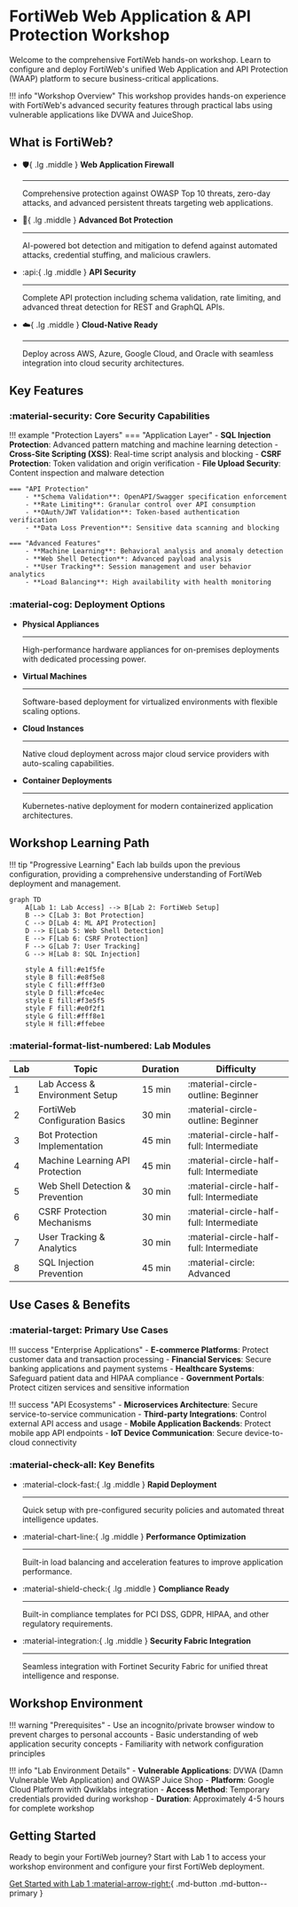 # FortiWeb Web Application & API Protection Workshop

Welcome to the comprehensive FortiWeb hands-on workshop. Learn to configure and deploy FortiWeb's unified Web Application and API Protection (WAAP) platform to secure business-critical applications.

!!! info "Workshop Overview"
    This workshop provides hands-on experience with FortiWeb's advanced security features through practical labs using vulnerable applications like DVWA and JuiceShop.

## What is FortiWeb?

<div class="grid cards" markdown>

-   :shield:{ .lg .middle } **Web Application Firewall**

    ---

    Comprehensive protection against OWASP Top 10 threats, zero-day attacks, and advanced persistent threats targeting web applications.

-   :robot:{ .lg .middle } **Advanced Bot Protection**

    ---

    AI-powered bot detection and mitigation to defend against automated attacks, credential stuffing, and malicious crawlers.

-   :api:{ .lg .middle } **API Security**

    ---

    Complete API protection including schema validation, rate limiting, and advanced threat detection for REST and GraphQL APIs.

-   :cloud:{ .lg .middle } **Cloud-Native Ready**

    ---

    Deploy across AWS, Azure, Google Cloud, and Oracle with seamless integration into cloud security architectures.

</div>

## Key Features

### :material-security: Core Security Capabilities

!!! example "Protection Layers"
    === "Application Layer"
        - **SQL Injection Protection**: Advanced pattern matching and machine learning detection
        - **Cross-Site Scripting (XSS)**: Real-time script analysis and blocking
        - **CSRF Protection**: Token validation and origin verification
        - **File Upload Security**: Content inspection and malware detection

    === "API Protection"
        - **Schema Validation**: OpenAPI/Swagger specification enforcement
        - **Rate Limiting**: Granular control over API consumption
        - **OAuth/JWT Validation**: Token-based authentication verification
        - **Data Loss Prevention**: Sensitive data scanning and blocking

    === "Advanced Features"
        - **Machine Learning**: Behavioral analysis and anomaly detection
        - **Web Shell Detection**: Advanced payload analysis
        - **User Tracking**: Session management and user behavior analytics
        - **Load Balancing**: High availability with health monitoring

### :material-cog: Deployment Options

<div class="grid cards" markdown>

-   **Physical Appliances**

    ---

    High-performance hardware appliances for on-premises deployments with dedicated processing power.

-   **Virtual Machines**

    ---

    Software-based deployment for virtualized environments with flexible scaling options.

-   **Cloud Instances**

    ---

    Native cloud deployment across major cloud service providers with auto-scaling capabilities.

-   **Container Deployments**

    ---

    Kubernetes-native deployment for modern containerized application architectures.

</div>

## Workshop Learning Path

!!! tip "Progressive Learning"
    Each lab builds upon the previous configuration, providing a comprehensive understanding of FortiWeb deployment and management.

```mermaid
graph TD
    A[Lab 1: Lab Access] --> B[Lab 2: FortiWeb Setup]
    B --> C[Lab 3: Bot Protection]
    C --> D[Lab 4: ML API Protection]
    D --> E[Lab 5: Web Shell Detection]
    E --> F[Lab 6: CSRF Protection]
    F --> G[Lab 7: User Tracking]
    G --> H[Lab 8: SQL Injection]

    style A fill:#e1f5fe
    style B fill:#e8f5e8
    style C fill:#fff3e0
    style D fill:#fce4ec
    style E fill:#f3e5f5
    style F fill:#e0f2f1
    style G fill:#fff8e1
    style H fill:#ffebee
```

### :material-format-list-numbered: Lab Modules

| Lab | Topic | Duration | Difficulty |
|-----|-------|----------|------------|
| 1 | Lab Access & Environment Setup | 15 min | :material-circle-outline: Beginner |
| 2 | FortiWeb Configuration Basics | 30 min | :material-circle-outline: Beginner |
| 3 | Bot Protection Implementation | 45 min | :material-circle-half-full: Intermediate |
| 4 | Machine Learning API Protection | 45 min | :material-circle-half-full: Intermediate |
| 5 | Web Shell Detection & Prevention | 30 min | :material-circle-half-full: Intermediate |
| 6 | CSRF Protection Mechanisms | 30 min | :material-circle-half-full: Intermediate |
| 7 | User Tracking & Analytics | 30 min | :material-circle-half-full: Intermediate |
| 8 | SQL Injection Prevention | 45 min | :material-circle: Advanced |

## Use Cases & Benefits

### :material-target: Primary Use Cases

!!! success "Enterprise Applications"
    - **E-commerce Platforms**: Protect customer data and transaction processing
    - **Financial Services**: Secure banking applications and payment systems
    - **Healthcare Systems**: Safeguard patient data and HIPAA compliance
    - **Government Portals**: Protect citizen services and sensitive information

!!! success "API Ecosystems"
    - **Microservices Architecture**: Secure service-to-service communication
    - **Third-party Integrations**: Control external API access and usage
    - **Mobile Application Backends**: Protect mobile app API endpoints
    - **IoT Device Communication**: Secure device-to-cloud connectivity

### :material-check-all: Key Benefits

<div class="grid cards" markdown>

-   :material-clock-fast:{ .lg .middle } **Rapid Deployment**

    ---

    Quick setup with pre-configured security policies and automated threat intelligence updates.

-   :material-chart-line:{ .lg .middle } **Performance Optimization**

    ---

    Built-in load balancing and acceleration features to improve application performance.

-   :material-shield-check:{ .lg .middle } **Compliance Ready**

    ---

    Built-in compliance templates for PCI DSS, GDPR, HIPAA, and other regulatory requirements.

-   :material-integration:{ .lg .middle } **Security Fabric Integration**

    ---

    Seamless integration with Fortinet Security Fabric for unified threat intelligence and response.

</div>

## Workshop Environment

!!! warning "Prerequisites"
    - Use an incognito/private browser window to prevent charges to personal accounts
    - Basic understanding of web application security concepts
    - Familiarity with network configuration principles

!!! info "Lab Environment Details"
    - **Vulnerable Applications**: DVWA (Damn Vulnerable Web Application) and OWASP Juice Shop
    - **Platform**: Google Cloud Platform with Qwiklabs integration
    - **Access Method**: Temporary credentials provided during workshop
    - **Duration**: Approximately 4-5 hours for complete workshop

## Getting Started

Ready to begin your FortiWeb journey? Start with Lab 1 to access your workshop environment and configure your first FortiWeb deployment.

[Get Started with Lab 1 :material-arrow-right:](01-lab-access.md){ .md-button .md-button--primary }
